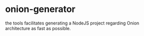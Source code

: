 # onion-generator
the tools facilitates generating a NodeJS project regarding Onion architecture as fast as possible.
